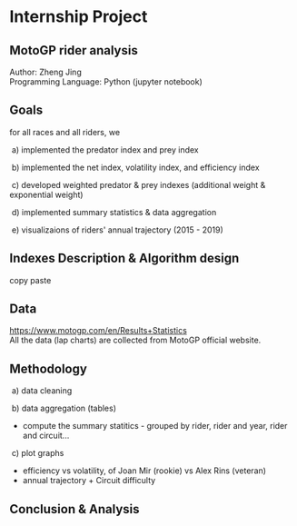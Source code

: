 # Internship Project <br>
## MotoGP rider analysis

Author: Zheng Jing <br>
Programming Language: Python (jupyter notebook) <br>

## Goals

for all races and all riders, we

​ a) implemented the predator index and prey index

​ b) implemented the net index, volatility index, and efficiency index

​ c) developed weighted predator & prey indexes (additional weight & exponential weight)

​ d) implemented summary statistics & data aggregation

​ e) visualizaions of riders' annual trajectory (2015 - 2019)

## Indexes Description & Algorithm design
copy paste


## Data
https://www.motogp.com/en/Results+Statistics <br>
All the data (lap charts) are collected from MotoGP official website. <br>


## Methodology

​ a) data cleaning 

​ b) data aggregation (tables) <br>

- compute the summary statitics - grouped by rider, rider and year, rider and circuit...

​ c) plot graphs <br>
 
- efficiency vs volatility, of Joan Mir (rookie) vs Alex Rins (veteran) <br>
- annual trajectory + Circuit difficulty <br>

## Conclusion & Analysis
